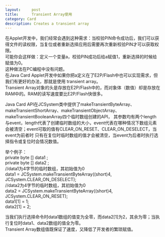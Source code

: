 ```yaml
---
layout:     post
title:      Transient Array使用
category: Card
description: Creates a transient array
---
```

在Applet开发中，我们经常会遇到这种需求：当校验PIN命令成功后，我们可以获得文件的读权限，当复位或者重新选择应用后需要再次重新校验PIN才可以获取权限。  
可能你会这样做：定义一个变量a，校验PIN成功后给a赋值1，重新选择的时候给赋值为0。  
这种做法在PC编程中没有问题。  
在Java Card Applet开发中如果你把a定义在了E2P/Flash中也可以实现需求，但我们有更好的办法，那就是使用 transient array。  
 Transient Array对象的头是存放在E2P/Flash中的，而对象体（数值）却是存放在RAM中的。RAM的读写速度要比E2P/Flash快很多。   

Java Card API在JCSystem类中提供了makeTransientByteArray、makeTransientShortArray、makeTransientObjectArray、makeTransientBooleanArray四个临时数组创建的API，
其参数均有两个length与event，length代表了创建临时数组的大小，event代表在哪种情况下数组元素会被清空；event可取的值有CLEAR_ON_RESET、CLEAR_ON_DESELECT，当event为前者时
只有在复位时临时数组的值才会被清空，当event为后者时执行选择指令或复位时会情况数值。  

举个例子：  
private byte [] data1 ;  
private byte [] data2 ;  
//data1为4字节的临时数组，其初始值为0   
data1 = JCSystem.makeTransientByteArray((short)4, JCSystem.CLEAR_ON_DESELECT);  
//data2为4字节的临时数组，其初始值为0  
data2 = JCSystem.makeTransientByteArray((short)4, JCSystem.CLEAR_ON_RESET);  
data1[1] = 1;  
data2[1] = 2;  

当我们执行选择命令时data1数组的值变为全零，而data2[1]为2，其余为零；当执行复位时data1、data2数组的值全为零。  
Transient Array数组值既保证了速度，又降低了开发者的繁琐赋值。  
